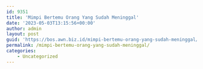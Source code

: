 ```yaml
---
id: 9351
title: 'Mimpi Bertemu Orang Yang Sudah Meninggal'
date: '2023-05-03T13:15:56+00:00'
author: admin
layout: post
guid: 'https://bos.awn.biz.id/mimpi-bertemu-orang-yang-sudah-meninggal/'
permalink: /mimpi-bertemu-orang-yang-sudah-meninggal/
categories:
    - Uncategorized
---
```


